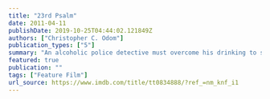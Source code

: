 ```yaml
---
title: "23rd Psalm"
date: 2011-04-11
publishDate: 2019-10-25T04:44:02.121849Z
authors: ["Christopher C. Odom"]
publication_types: ["5"]
summary: "An alcoholic police detective must overcome his drinking to solve a mysterious murder of a prostitute."
featured: true
publication: ""
tags: ["Feature Film"]
url_source: https://www.imdb.com/title/tt0834888/?ref_=nm_knf_i1
---
```

